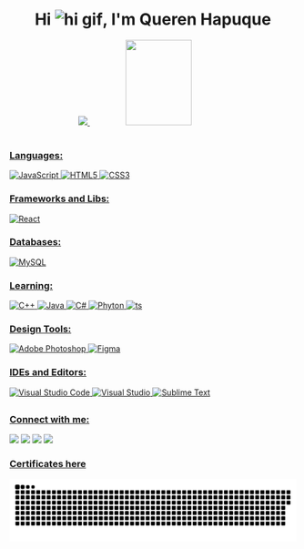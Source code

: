 <h1 align="center">Hi <img src="https://github.com/QuerenHapuqueRocha/QuerenHapuqueRocha/blob/main/Hi.gif" alt="hi gif" width="30px">, I'm Queren Hapuque</h1>
<div align="center">
  <a href="https://github.com/querenhapuquerocha">
  <img height="150em" src="https://github-readme-stats.vercel.app/api?username=QuerenHapuqueRocha&show_icons=true&theme=dracula&include_all_commits=true&count_private=true"/>
  <img height="150em" width="48%" src="https://github-readme-stats.vercel.app/api/top-langs/?username=QuerenHapuqueRocha&layout=compact&langs_count=7&theme=radical"/>
</div>
<div style="display: inline_block"><br>
  <h3 align="left">Languages:</h3>
<p align="left">
  <img alt="JavaScript" src="https://img.shields.io/badge/JavaScript-F7DF1E?style=for-the-badge&logo=javascript&logoColor=black"/>
   <img alt="HTML5" src="https://img.shields.io/badge/html5-%23E34F26.svg?style=for-the-badge&logo=html5&logoColor=white"/>
  <img alt="CSS3" src="https://img.shields.io/badge/css3-%231572B6.svg?style=for-the-badge&logo=css3&logoColor=white"/>
     
  
  <h3 align="left">Frameworks and Libs:</h3>
<p align="left">
     <img alt="React" src="https://img.shields.io/badge/React-20232A?style=for-the-badge&logo=react&logoColor=61DAFB"/>
  
  <h3 align="left">Databases:</h3>
    <img alt="MySQL" src="https://img.shields.io/badge/MySQL-00000F?style=for-the-badge&logo=mysql&logoColor=white"/>

  <h3 align="left">Learning:</h3>
<p align="left">
  <img alt="C++" src="https://img.shields.io/badge/c++-%2300599C.svg?style=for-the-badge&logo=c%2B%2B&logoColor=white"/>
  <img alt="Java" src="https://img.shields.io/badge/Java-ED8B00?style=for-the-badge&logo=java&logoColor=white"/>
  <img alt="C#" src="https://img.shields.io/badge/c%23-%23239120.svg?style=for-the-badge&logo=c-sharp&logoColor=white"/>
  <img alt="Phyton" src="https://img.shields.io/badge/Python-14354C?style=for-the-badge&logo=python&logoColor=white"/>
  <img alt="ts" src="https://img.shields.io/badge/typescript-%23007ACC.svg?style=for-the-badge&logo=typescript&logoColor=white"/>
  
  <h3 align="left">Design Tools:</h3>
<p align="left">
<img alt="Adobe Photoshop" src="https://img.shields.io/badge/adobephotoshop-%2331A8FF.svg?style=for-the-badge&logo=adobephotoshop&logoColor=white"/>
<img alt="Figma" src="https://img.shields.io/badge/figma-%23F24E1E.svg?style=for-the-badge&logo=figma&logoColor=white"/>
</p>
  <h3 align="left">IDEs and Editors:</h3>
<p align="left">
<img alt="Visual Studio Code" src="https://img.shields.io/badge/VisualStudioCode-0078d7.svg?style=for-the-badge&logo=visual-studio-code&logoColor=white"/>
<img alt="Visual Studio" src="https://img.shields.io/badge/VisualStudio-5C2D91.svg?style=for-the-badge&logo=visual-studio&logoColor=white"/>
<img alt="Sublime Text" src="https://img.shields.io/badge/sublime_text-%23575757.svg?style=for-the-badge&logo=sublime-text&logoColor=important"/>
</p>
   </div>
  
  ##
 
<div>
  <h3 align="left">Connect with me:</h3>
<p align="left">
     <a href="https://www.linkedin.com/in/queren-hapuque-fernandes-b685321aa/" target="_blank"><img src="https://img.shields.io/badge/-LinkedIn-%230077B5?style=for-the-badge&logo=linkedin&logoColor=white" target="_blank"></a> 
   <a href="https://www.instagram.com/29queren.fernandes/" target="_blank"><img src="https://img.shields.io/badge/Instagram-E4405F?style=for-the-badge&logo=instagram&logoColor=white" target="_blank"></a>
  <a href="https://discord.gg/Q3ySCBeA" target="_blank"><img src="https://img.shields.io/badge/Discord-7289DA?style=for-the-badge&logo=discord&logoColor=white" target="_blank"></a> 
 	<a href="https://www.twitch.tv/querenfernandes" target="_blank"><img src="https://img.shields.io/badge/Twitch-9146FF?style=for-the-badge&logo=twitch&logoColor=white" target="_blank"></a>
 
  <a href="https://github.com/nicollecnunes/certificates"><h3 align="left">Certificates here</h3></a>
    
![Snake animation](https://github.com/QuerenHapuqueRocha/QuerenHapuqueRocha/blob/output/github-contribution-grid-snake.svg)

</div>


